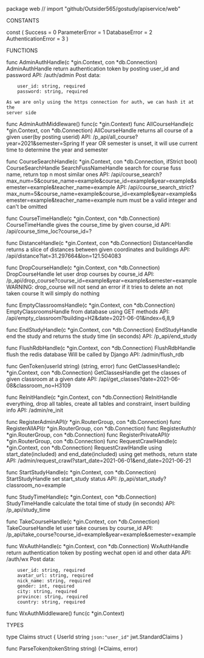 package web // import "github/Outsider565/gostudy/apiservice/web"


CONSTANTS

const (
	Success             = 0
	ParameterError      = 1
	DatabaseError       = 2
	AuthenticationError = 3
)

FUNCTIONS

func AdminAuthHandle(c *gin.Context, con *db.Connection)
    AdminAuthHandle return authentication token by posting user_id and password
    API: /auth/admin Post data:

        user_id: string, required
        password: string, required

    As we are only using the https connection for auth, we can hash it at the
    server side

func AdminAuthMiddleware() func(c *gin.Context)
func AllCourseHandle(c *gin.Context, con *db.Connection)
    AllCourseHandle returns all course of a given user(by posting userid) API:
    /p_api/all_course?year=2021&semester=Spring If year OR semester is unset, it
    will use current time to determine the year and semester

func CourseSearchHandle(c *gin.Context, con *db.Connection, ifStrict bool)
    CourseSearchHandle SearchFussNameHandle search for course fuss name, return
    top n most similar ones API:
    /api/course_search?max_num=5&course_name=example&course_id=example&year=example&semester=example&teacher_name=example
    API:
    /api/course_search_strict?max_num=5&course_name=example&course_id=example&year=example&semester=example&teacher_name=example
    num must be a valid integer and can't be omitted

func CourseTimeHandle(c *gin.Context, con *db.Connection)
    CourseTimeHandle gives the course_time by given course_id API:
    /api/course_time_loc?course_id=?

func DistanceHandle(c *gin.Context, con *db.Connection)
    DistanceHandle returns a slice of distances between given coordinates and
    buildings API: /api/distance?lat=31.297664&lon=121.504083

func DropCourseHandle(c *gin.Context, con *db.Connection)
    DropCourseHandle let user drop courses by course_id API:
    /p_api/drop_course?course_id=example&year=example&semester=example WARNING:
    drop_course will not send an error if it tries to delete an not taken course
    It will simply do nothing

func EmptyClassroomsHandle(c *gin.Context, con *db.Connection)
    EmptyClassroomsHandle from database using GET methods API:
    /api/empty_classroom?building=H2&date=2021-06-01&index=6,8,9

func EndStudyHandle(c *gin.Context, con *db.Connection)
    EndStudyHandle end the study and returns the study time (in seconds) API:
    /p_api/end_study

func FlushRdbHandle(c *gin.Context, con *db.Connection)
    FlushRdbHandle flush the redis database Will be called by Django API:
    /admin/flush_rdb

func GenToken(userId string) (string, error)
func GetClassesHandle(c *gin.Context, con *db.Connection)
    GetClassesHandle get the classes of given classroom at a given date API:
    /api/get_classes?date=2021-06-08&classroom_no=H3109

func ReInitHandle(c *gin.Context, con *db.Connection)
    ReInitHandle everything, drop all tables, create all tables and constraint,
    insert building info API: /admin/re_init

func RegisterAdminAPI(r *gin.RouterGroup, con *db.Connection)
func RegisterAllAPI(r *gin.RouterGroup, con *db.Connection)
func RegisterAuth(r *gin.RouterGroup, con *db.Connection)
func RegisterPrivateAPI(r *gin.RouterGroup, con *db.Connection)
func RequestCrawlHandle(c *gin.Context, con *db.Connection)
    RequestCrawlHandle using start_date(included) and end_date(included) using
    get methods, return state API:
    /admin/request_crawl?start_date=2021-06-01&end_date=2021-06-21

func StartStudyHandle(c *gin.Context, con *db.Connection)
    StartStudyHandle set start_study status API:
    /p_api/start_study?classroom_no=example

func StudyTimeHandle(c *gin.Context, con *db.Connection)
    StudyTimeHandle calculate the total time of study (in seconds) API:
    /p_api/study_time

func TakeCourseHandle(c *gin.Context, con *db.Connection)
    TakeCourseHandle let user take courses by course_id API:
    /p_api/take_course?course_id=example&year=example&semester=example

func WxAuthHandle(c *gin.Context, con *db.Connection)
    WxAuthHandle return authentication token by posting wechat open id and other
    data API: /auth/wx Post data:

        user_id: string, required
        avatar_url: string, required
        nick_name: string, required
        gender: int, required
        city: string, required
        province: string, required
        country: string, required

func WxAuthMiddleware() func(c *gin.Context)

TYPES

type Claims struct {
	UserId string `json:"user_id"`
	jwt.StandardClaims
}

func ParseToken(tokenString string) (*Claims, error)

